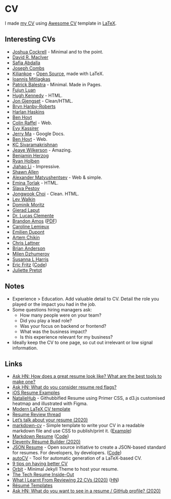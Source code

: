 # CV

I made [my CV](http://nikitavoloboev.xyz/cv.pdf) using [Awesome CV](https://github.com/posquit0/Awesome-CV) template in [LaTeX](https://github.com/nikitavoloboev/cv).

## Interesting CVs

* [Joshua Cockrell](http://joshcockrell.com/joshua_cockrell_resume.pdf) - Minimal and to the point.
* [David R. MacIver](https://www.drmaciver.com/cv/)
* [Safia Abdalla](https://cloudup.com/cqozUYp889k)
* [Joseph Combs](https://www.josephecombs.com/resume/)
* [Kiliankoe](http://kilian.io/assets/files/cv.pdf) - [Open Source](https://github.com/kiliankoe/cv), made with LaTeX.
* [Ioannis Mitliagkas](http://mitliagkas.github.io/cv.pdf)
* [Patrick Balestra](https://patrickbalestra.com/CV.pdf) - Minimal. Made in Pages.
* [Fujun Luan](http://www.cs.cornell.edu/~fujun/files/Fujun_cv.pdf)
* [Hugh Kennedy](http://hughsk.io/resume/) - HTML.
* [Jon Gjengset](https://thesquareplanet.com/cv/) - Clean/HTML.
* [Bryn Hanby-Roberts](http://bryn.co.uk/cv.pdf)
* [Harlan Haskins](https://www.harlanhaskins.com/files/Resume.pdf)
* [Ben Hoyt](http://benhoyt.com/cv/)
* [Colin Raffel](http://colinraffel.com/cv.html) - Web.
* [Evy Kassirer](http://www.evykassirer.com/resume)
* [Jerry Ma](https://docs.google.com/document/d/1F16GPu8A0TV1esJHrl9gA5o21OPRLG58kSxdi6dG_48/edit) - Google Docs.
* [Ben Hoyt](https://benhoyt.com/cv/) - Web.
* [KC Sivaramakrishnan](http://kcsrk.info/cv/cv.pdf)
* [Jeaye Wilkerson](https://jeaye.com/resume.pdf) - Amazing.
* [Benjamin Herzog](https://blog.benchr.de/cv.pdf)
* [Ryan Holben](https://ryan-holben.github.io/assets/pdf/Resume.pdf)
* [Jiahao Li](http://ljh.me/resume/) - Impressive.
* [Shawn Allen](http://secularproducts.com/cv/)
* [Alexander Matyushentsev](https://alexmt.github.io/resume/) - Web & simple.
* [Emina Torlak](https://homes.cs.washington.edu/~emina/cv.html) - HTML.
* [Slava Pestov](https://docs.google.com/document/d/17IddUbocCQhmx_mCcycij6Dmmn-c0ReZqLWzY-idt-Q/edit)
* [Jongwook Choi](https://wook.kr/cv.html) - Clean. HTML.
* [Lev Walkin](http://lionet.info/CV)
* [Dominik Moritz](https://www.domoritz.de/cv/)
* [Gierad Laput](https://www.gierad.com/cv/GieradLaput-CVWeb.pdf)
* [Dr. Lucas Clemente](https://clemente.io/)
* [Brandon Amos](http://bamos.github.io/) \([PDF](http://bamos.github.io/data/cv.pdf)\)
* [Caroline Lemieux](https://www.carolemieux.com/caroline-lemieux-resume.pdf)
* [Emilien Dupont](https://emiliendupont.github.io/resume/)
* [Artem Chikin](https://github.com/artemcm/CV/blob/master/cv.pdf)
* [Chris Lattner](http://nondot.org/sabre/Resume.html)
* [Brian Anderson](https://brson.github.io/resume.html)
* [Milen Dzhumerov](https://milen.me/resume/)
* [Susanna L Harris](https://docs.google.com/document/d/1_uXzFgsX3xIgseeIuqO7xa57HoBA_IT1Zabm2PYMPLw/edit)
* [Eric Fritz](https://eric-fritz.com/resume/) \([Code](https://github.com/efritz/resume)\)
* [Juliette Pretot](https://jul.sh/career)

## Notes

* Experience &gt; Education. Add valuable detail to CV. Detail the role you played or the impact you had in the job.
* Some questions hiring managers ask:
  * How many people were on your team?
  * Did you play a lead role?
  * Was your focus on backend or frontend?
  * What was the business impact?
  * Is this experience relevant for my business?
* Ideally keep the CV to one page, so cut out irrelevant or low signal information.

## Links

* [Ask HN: How does a great resume look like? What are the best tools to make one?](https://news.ycombinator.com/item?id=16659255)
* [Ask HN: What do you consider resume red flags?](https://news.ycombinator.com/item?id=16982575)
* [iOS Resume Examples](https://www.raywenderlich.com/54029/ios-developer-resume-examples)
* [NatalieHub](https://github.com/nataliemarleny/nataliemarleny.github.io) - Githubbified Resume using Primer CSS, a d3.js customised heatmap and illustrated with Figma.
* [Modern LaTeX CV template](https://github.com/fanzeyi/cv)
* [Resume Review thread](https://dev.to/kaydacode/resume-review-1oei)
* [Let’s talk about your resume \(2020\)](https://hugogiraudel.com/2020/01/13/lets-talk-about-your-resume/)
* [markdown-cv](https://github.com/elipapa/markdown-cv) - Simple template to write your CV in a readable markdown file and use CSS to publish/print it. \([Example](https://elipapa.github.io/mycv/extended)\)
* [Markdown Resume](http://mszep.github.io/pandoc_resume/) \([Code](https://github.com/mszep/pandoc_resume)\)
* [Eleventy Résumé Builder \(2020\)](https://mxb.dev/blog/eleventy-resume-builder/)
* [JSON Resume](https://jsonresume.org/) - Open source initiative to create a JSON-based standard for resumes. For developers, by developers. \([Code](https://github.com/jsonresume/resume-schema)\)
* [autoCV](https://github.com/poldrack/autoCV) - Tool for automatic generation of a LaTeX-based CV.
* [9 tips on having better CV](https://twitter.com/GergelyOrosz/status/1266449238126399491)
* [Orbit](https://github.com/sharu725/online-cv) - Minimal Jekyll Theme to host your resume.
* [The Tech Resume Inside-Out](https://www.thetechinterview.com/)
* [What I Learnt From Reviewing 22 CVs \(2020\)](https://youknowfordevs.com/2020/07/04/what-i-learnt-from-reviewing-22-cvs.html) \([HN](https://news.ycombinator.com/item?id=23757585)\)
* [Résumé Templates](https://www.figma.com/community/file/827002814255067977)
* [Ask HN: What do you want to see in a resume / GitHub profile? \(2020\)](https://news.ycombinator.com/item?id=23780236)


